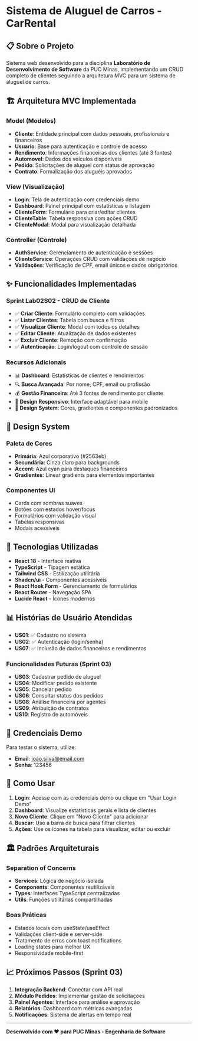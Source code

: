 # Sistema de Aluguel de Carros - CarRental

## 📋 Sobre o Projeto

Sistema web desenvolvido para a disciplina **Laboratório de Desenvolvimento de Software** da PUC Minas, implementando um CRUD completo de clientes seguindo a arquitetura MVC para um sistema de aluguel de carros.

## 🏗️ Arquitetura MVC Implementada

### Model (Modelos)
- **Cliente**: Entidade principal com dados pessoais, profissionais e financeiros
- **Usuario**: Base para autenticação e controle de acesso  
- **Rendimento**: Informações financeiras dos clientes (até 3 fontes)
- **Automovel**: Dados dos veículos disponíveis
- **Pedido**: Solicitações de aluguel com status de aprovação
- **Contrato**: Formalização dos aluguéis aprovados

### View (Visualização)
- **Login**: Tela de autenticação com credenciais demo
- **Dashboard**: Painel principal com estatísticas e listagem
- **ClienteForm**: Formulário para criar/editar clientes
- **ClienteTable**: Tabela responsiva com ações CRUD
- **ClienteModal**: Modal para visualização detalhada

### Controller (Controle)
- **AuthService**: Gerenciamento de autenticação e sessões
- **ClienteService**: Operações CRUD com validações de negócio
- **Validações**: Verificação de CPF, email únicos e dados obrigatórios

## ✨ Funcionalidades Implementadas

### Sprint Lab02S02 - CRUD de Cliente
- ✅ **Criar Cliente**: Formulário completo com validações
- ✅ **Listar Clientes**: Tabela com busca e filtros
- ✅ **Visualizar Cliente**: Modal com todos os detalhes
- ✅ **Editar Cliente**: Atualização de dados existentes
- ✅ **Excluir Cliente**: Remoção com confirmação
- ✅ **Autenticação**: Login/logout com controle de sessão

### Recursos Adicionais
- 📊 **Dashboard**: Estatísticas de clientes e rendimentos
- 🔍 **Busca Avançada**: Por nome, CPF, email ou profissão
- 💰 **Gestão Financeira**: Até 3 fontes de rendimento por cliente
- 📱 **Design Responsivo**: Interface adaptável para mobile
- 🎨 **Design System**: Cores, gradientes e componentes padronizados

## 🎨 Design System

### Paleta de Cores
- **Primária**: Azul corporativo (#2563eb)
- **Secundária**: Cinza claro para backgrounds
- **Accent**: Azul cyan para destaques financeiros
- **Gradientes**: Linear gradients para elementos importantes

### Componentes UI
- Cards com sombras suaves
- Botões com estados hover/focus
- Formulários com validação visual
- Tabelas responsivas
- Modais acessíveis

## 🚀 Tecnologias Utilizadas

- **React 18** - Interface reativa
- **TypeScript** - Tipagem estática
- **Tailwind CSS** - Estilização utilitária
- **Shadcn/ui** - Componentes acessíveis
- **React Hook Form** - Gerenciamento de formulários
- **React Router** - Navegação SPA
- **Lucide React** - Ícones modernos

## 📊 Histórias de Usuário Atendidas

- **US01**: ✅ Cadastro no sistema
- **US02**: ✅ Autenticação (login/senha)
- **US07**: ✅ Inclusão de dados financeiros e rendimentos

### Funcionalidades Futuras (Sprint 03)
- **US03**: Cadastrar pedido de aluguel
- **US04**: Modificar pedido existente  
- **US05**: Cancelar pedido
- **US06**: Consultar status dos pedidos
- **US08**: Análise financeira por agentes
- **US09**: Atribuição de contratos
- **US10**: Registro de automóveis

## 🔐 Credenciais Demo

Para testar o sistema, utilize:
- **Email**: joao.silva@email.com
- **Senha**: 123456

## 📱 Como Usar

1. **Login**: Acesse com as credenciais demo ou clique em "Usar Login Demo"
2. **Dashboard**: Visualize estatísticas gerais e lista de clientes
3. **Novo Cliente**: Clique em "Novo Cliente" para adicionar
4. **Buscar**: Use a barra de busca para filtrar clientes
5. **Ações**: Use os ícones na tabela para visualizar, editar ou excluir

## 🏛️ Padrões Arquiteturais

### Separation of Concerns
- **Services**: Lógica de negócio isolada
- **Components**: Componentes reutilizáveis
- **Types**: Interfaces TypeScript centralizadas
- **Utils**: Funções utilitárias compartilhadas

### Boas Práticas
- Estados locais com useState/useEffect
- Validações client-side e server-side
- Tratamento de erros com toast notifications
- Loading states para melhor UX
- Responsividade mobile-first

## 📈 Próximos Passos (Sprint 03)

1. **Integração Backend**: Conectar com API real
2. **Módulo Pedidos**: Implementar gestão de solicitações
3. **Painel Agentes**: Interface para análise e aprovação
4. **Relatórios**: Dashboard com métricas avançadas
5. **Notificações**: Sistema de alertas em tempo real

---

**Desenvolvido com ❤️ para PUC Minas - Engenharia de Software**